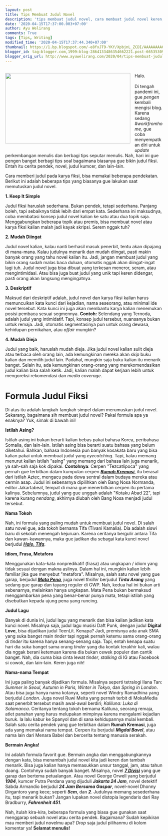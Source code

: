 ```yaml
---
layout: post
title: Tips Membuat Judul Novel
description: 'tips membuat judul novel, cara membuat judul novel keren, cara menulis judul novel yang bagus, judul novel yang bagus, ide judul novel yang keren'
date: '2020-04-15T17:37:00.003+07:00'
author: Ayu Welirang
comments: True
tags: [Tips, Writing]
modified_time: '2020-04-15T17:37:44.340+07:00'
thumbnail: https://1.bp.blogspot.com/-e8fxJT9-YKY/XpbjnL_ZCDI/AAAAAAAAGQg/6laSNoSwIUQ_fZIoZLtAv9OR86ZnLRbqACLcBGAsYHQ/s72-c/tips-membuat-judul-novel-ayuwelirang.jpg
blogger_id: tag:blogger.com,1999:blog-2864133486354662221.post-6653530937121710269
blogger_orig_url: http://www.ayuwelirang.com/2020/04/tips-membuat-judul-novel.html
---
```


<div style="text-align: justify;"><br /></div><div style="text-align: justify;"><a href="https://1.bp.blogspot.com/-e8fxJT9-YKY/XpbjnL_ZCDI/AAAAAAAAGQg/6laSNoSwIUQ_fZIoZLtAv9OR86ZnLRbqACLcBGAsYHQ/s1600/tips-membuat-judul-novel-ayuwelirang.jpg" imageanchor="1" style="clear: left; float: left; margin-bottom: 1em; margin-right: 1em;"><img border="0" data-original-height="315" data-original-width="560" height="225" src="https://1.bp.blogspot.com/-e8fxJT9-YKY/XpbjnL_ZCDI/AAAAAAAAGQg/6laSNoSwIUQ_fZIoZLtAv9OR86ZnLRbqACLcBGAsYHQ/s400/tips-membuat-judul-novel-ayuwelirang.jpg" width="400" /></a>Halo.</div><div style="text-align: justify;"><br /></div>Di tengah pandemi ini, gue <i>pengen</i> kembali mengisi blog. Karena sedang <i>#workfromhome, </i>gue coba menyempatkan diri untuk <i>update </i>perkembangan menulis dan berbagi tips seputar menulis. Nah, hari ini gue pengen banget berbagi tips soal bagaimana biasanya gue bikin judul fiksi. Entah itu cerita pendek, novel, judul kumcer, dan lain-lain.

Cara memberi judul pada karya fiksi, bisa memakai beberapa pendekatan. Berikut ini adalah beberapa tips yang biasanya gue lakukan saat memutuskan judul novel.

**1. Keep It Simple**

Judul fiksi haruslah sederhana. Bukan pendek, tetapi sederhana. Panjang boleh, tapi sebaiknya tidak lebih dari empat kata. Sederhana ini maksudnya, coba membatasi konsep judul novel kalian ke satu atau dua topik saja. Menggabungkan beberapa topik atau premis, bisa membuat novel atau karya fiksi kalian malah jadi kayak skripsi. Serem nggak tuh?

**2. Mudah Diingat**

Judul novel kalian, kalau nanti berhasil masuk penerbit, tentu akan dipajang di mana-mana. Kalau judulnya menarik dan mudah diingat, pasti makin banyak orang yang tahu novel kalian itu. Jadi, jangan membuat judul yang bikin orang sudah malas baca duluan, otomatis nggak akan diingat-ingat lagi tuh. Judul novel juga bisa dibuat yang terkesan meneror, seram, atau mengintimidasi. Atau bisa juga buat judul yang unik tapi keren didengar, pasti orang akan langsung mengingatnya.

**3. Deskriptif**

Maksud dari deskriptif adalah, judul novel dan karya fiksi kalian harus memunculkan kata kunci dari kejadian, nama seseorang, atau minimal ide novel tersebut. Kata kunci ini juga akan membantu karya kalian menemukan posisi pembaca sesuai segmennya. **Contoh:** Selendang yang Ternoda, adalah judul yang intimidatif. Tapi, konsep judul tersebut, nuansanya bukan untuk remaja. Jadi, otomatis segmentasinya pun untuk orang dewasa, kehidupan pernikahan, atau *affair* mungkin?

**4. Mudah Dieja**

Judul yang baik, haruslah mudah dieja. Jika judul novel kalian sulit dieja atau terbaca oleh orang lain, ada kemungkinan mereka akan *skip* buku kalian dan memilih judul lain. Padahal, mungkin saja buku kalian itu menarik banget. Selain itu, ada kemungkinan orang-orang yang merekomendasikan judul kalian bisa salah ketik. Jadi, kalian malah dapat kerjaan lebih untuk mengoreksi rekomendasi dan *media coverage*.

# Formula Judul Fiksi

Di atas itu adalah langkah-langkah simpel dalam merumuskan judul novel. Sekarang, bagaimana sih membuat judul novel? Pakai formula apa ya enaknya? Yuk, simak di bawah ini!

**Istilah Asing?**

Istilah asing ini bukan berarti kalian bebas pakai bahasa Korea, peribahasa Somalia, dan lain-lain. Istilah asing bisa berarti suatu bahasa yang belum diketahui. Bahkan, bahasa Indonesia pun banyak kosakata baru yang bisa kalian pakai untuk membuat judul yang *eyecatching*. Tapi, kalau memang menurut kalian istilah "asing" yang memang dari bahasa lain juga menarik, ya sah-sah saja kok dipakai. **Contohnya**: Cerpen "Tezcatlipoca" yang pernah gue terbitkan dalam kumpulan cerpen [_**Rumah Kremasi**_](https://www.ayuwelirang.com/2018/rumah-kremasi), itu berasal dari istilah Aztec, mengacu pada dewa sentral dalam budaya mereka atau cermin asap. Judul ini sebenarnya dipilihkan oleh Bang Nosa Normanda, editor Jakartabeat, tempat di mana gue menerbitkan cerpen itu pertama kalinya. Sebelumnya, judul yang gue unggah adalah "Kotaku Abad 22", tapi karena kurang *nendang*, akhirnya diubah oleh Bang Nosa menjadi judul tersebut.

**Nama Tokoh**

Nah, ini formula yang paling mudah untuk membuat judul novel. Di salah satu novel gue, ada tokoh bernama Tifa (Tivani Kamalia). Dia adalah siswi baru di sekolah menengah kejuruan. Karena ceritanya bergulir antara Tifa dan kawan-kawannya, maka gue jadikan dia sebagai kata kunci novel berjudul [_**Halo, Tifa**_](https://www.ayuwelirang.com/2016/halo-tifa).

**Idiom, Frasa, Metafora**

Menggunakan kata-kata nonpredikatif (frasa) atau ungkapan / idiom yang tidak sesuai dengan makna aslinya. Dalam hal ini, mungkin kalian lebih familiar jika gue menyebut "metafora". Misalnya, salah satu novel yang gue garap, berjudul [_**Mata Pena**_](https://www.ayuwelirang.com/2020/mata-pena), juga novel *thriller* berjudul _**Tinta Arang**_ yang sedang gue garap dan tayang reguler di GWP. Nah, kedua hal ini bukan arti sebenarnya, melainkan hanya ungkapan. Mata Pena bukan bermaksud menggambarkan pena yang benar-benar punya mata, tetapi istilah yang disebutkan kepada ujung pena yang runcing.

**Judul Lagu**

Banyak di dunia ini, judul lagu yang menarik dan bisa kalian jadikan kata kunci novel. Misalnya saja, judul lagu musisi Daft Punk, dengan judul **Digital Love**, bisa dijadikan judul TeenLit. Kenapa? Jadi, premisnya ada anak SMA yang suka banget main *tinder* tapi nggak pernah ketemu sama orang-orang di *tinder* itu karena hanya senang-senang saja. Tapi, entah kenapa suatu hari dia suka banget sama orang *tinder* yang dia kontak terakhir kali, walau dia nggak berani ketemuan karena dia bukan cewek populer dan cantik banget. Nah, dia cuma bisa cinta lewat *tinder*, *stalking* di IG atau Facebook si cowok, dan lain-lain. Keren juga nih!

**Nama-nama Tempat**

Ini juga paling banyak dijadikan formula. Misalnya seperti tetralogi Ilana Tan: *Summer in Seoul, Autumn in Paris, Winter in Tokyo,* dan *Spring in London*. Atau bisa juga hanya nama kotanya, seperti novel Windry Ramadhina yang berjudul *London*. Juga novel Ruwi Meita yang pernah terbit di MokaMedia saat penerbit tersebut masih awal-awal berdiri; *Kaliluna: Luka di Salamanca*. Ceritanya tentang tokoh bernama Kaliluna, seorang remaja, atlet panahan yang harus melupakan mimpinya karena mengalami kejadian buruk. Ia lalu kabur ke Spanyol dan di sana kehidupannya mulai kembali. Salah satu cerita pendek yang gue terbitkan dalam **Rumah Kremasi**, juga ada yang memakai nama tempat. Cerpen itu berjudul _**Migdal Bavel**_, atau nama lain dari Menara Babel dan bercerita tentang manusia serakah.

**Bermain Angka!**

Ini adalah formula favorit gue. Bermain angka dan menggabungkannya dengan kata, bisa menambah judul novel kita jadi keren dan tambah menarik. Bisa juga kalian hanya memasukkan unsur tanggal, jam, atau tahun doang. Contohnya sudah banyak banget. Misalnya, novel [_**7 Divisi**_](https://www.ayuwelirang.com/2014/7-divisi-grasindo-publisher) yang gue garap dan bertema petualangan. Atau novel George Orwell yang berjudul _**1984**_, kumcer Putra Perdana yang dijuduli _**Jakarta 24 Jam**_, novel detektif Sabda Armandio berjudul _**24 Jam Bersama Gaspar**_, novel-novel Dhonny Dirgantoro yang kece; seperti _**5cm**_, dan _**2**_. Judulnya memang sesederhana itu, tapi menarik bukan? Jangan lupakan novel distopia legendaris dari Ray Bradburry, _**Fahrenheit 451**_.

Nah, itulah kira-kira, beberapa formula yang biasa gue gunakan saat menggarap sebuah novel atau cerita pendek. Bagaimana? Sudah kepikiran mau memberi judul novelmu apa? *Drop* saja judul pilihanmu di kolom komentar ya! **Selamat menulis!**
